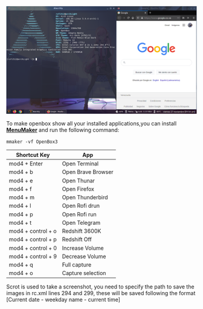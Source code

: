 <img src="https://github.com/Rufi512/dotfiles/blob/main/.config/openbox/openbox.png"/>

To make openbox show all your installed applications,you can install <b>[MenuMaker](http://menumaker.sourceforge.net/)</b> and run the following command:

```
mmaker -vf OpenBox3
```

| Shortcut Key | App |
| ------------- | ------------- |
| mod4 + Enter | Open Terminal  |
| mod4 + b  | Open Brave Browser  |
| mod4 + e  | Open Thunar  |
| mod4 + f  | Open Firefox  |
| mod4 + m  | Open Thunderbird  |
| mod4 + l  | Open Rofi drun  |
| mod4 + p  | Open Rofi run  |
| mod4 + t  | Open Telegram  |
| mod4 + control + o  | Redshift 3600K  |
| mod4 + control + p  | Redshift Off  |
| mod4 + control + 0  | Increase Volume  |
| mod4 + control + 9  | Decrease Volume  |
| mod4 + q | Full capture  |
| mod4 + o | Capture selection |

Scrot is used to take a screenshot, you need to specify the path to save the images in rc.xml lines 294 and 299, these will be saved following the format [Current date - weekday name - current time]
